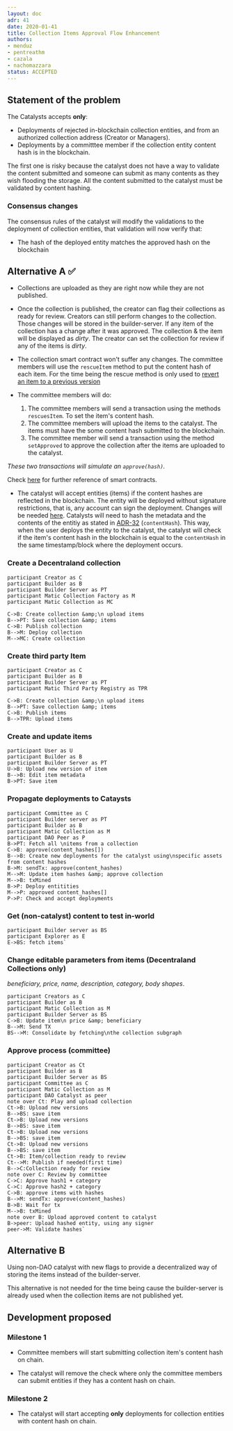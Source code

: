```yaml
---
layout: doc
adr: 41
date: 2020-01-41
title: Collection Items Approval Flow Enhancement
authors:
- menduz
- pentreathm
- cazala
- nachomazzara
status: ACCEPTED
---
```


## Statement of the problem

The Catalysts accepts **only**:

- Deployments of rejected in-blockchain collection entities, and from an authorized collection address (Creator or Managers).
- Deployments by a committtee member if the collection entity content hash is in the blockchain.

The first one is risky because the catalyst does not have a way to validate the content submitted and someone can submit as many contents as they wish flooding the storage. All the content submitted to the catalyst must be validated by content hashing.

### Consensus changes

The consensus rules of the catalyst will modify the validations to the deployment of collection entities, that validation will now verify that:

- The hash of the deployed entity matches the approved hash on the blockchain

## Alternative A ✅

- Collections are uploaded as they are right now while they are not published.

- Once the collection is published, the creator can flag their collections as ready for review. Creators can still perform changes to the collection. Those changes will be stored in the builder-server. If any item of the collection has a change after it was approved. The collection & the item will be displayed as _dirty_. The creator can set the collection for review if any of the items is _dirty_.

- The collection smart contract won't suffer any changes. The committee members will use the `rescueItem` method to put the content hash of each item. For the time being the rescue method is only used to [revert an item to a previous version](https://github.com/decentraland/adr/blob/main/docs/ADR-32-wearable-committee-reverts.md)

- The committee members will do:

  1. The committee members will send a transaction using the methods `rescuesItem`. To set the item's content hash.
  2. The committee members will upload the items to the catalyst. The items must have the some content hash submitted to the blockchain.
  3. The committee member will send a transaction using the method `setApproved` to approve the collection after the items are uploaded to the catalyst.

_These two transactions will simulate an `approve(hash)`._

Check [here](https://github.com/decentraland/wearables-contracts/blob/master/Collections_V2_Actors.md) for further reference of smart contracts.

- The catalyst will accept entities (items) if the content hashes are reflected in the blockchain. The entity will be deployed without signature restrictions, that is, any account can sign the deployment. Changes will be needed [here](https://github.com/decentraland/catalyst/blob/3098701a42f0656dc595e653694abf4f7f418bee/content/src/service/access/AccessCheckerForWearables.ts#L119). Catalysts will need to hash the metadata and the contents of the entitiy as stated in [ADR-32](/adr/ADR-32) (`contentHash`). This way, when the user deploys the entity to the catalyst, the catalyst will check if the item's content hash in the blockchain is equal to the `contentHash` in the same timestamp/block where the deployment occurs.

### Create a Decentraland collection

```sequence
participant Creator as C
participant Builder as B
participant Builder Server as PT
participant Matic Collection Factory as M
participant Matic Collection as MC

C->B: Create collection &amp;\n upload items
B-->PT: Save collection &amp; items
C->B: Publish collection
B-->M: Deploy collection
M-->MC: Create collection
```

### Create third party Item

```sequence
participant Creator as C
participant Builder as B
participant Builder Server as PT
participant Matic Third Party Registry as TPR

C->B: Create collection &amp;\n upload items
B-->PT: Save collection &amp; items
C->B: Publish items
B-->TPR: Upload items
```

### Create and update items

```sequence
participant User as U
participant Builder as B
participant Builder Server as PT
U->B: Upload new version of item
B-->B: Edit item metadata
B->PT: Save item
```

### Propagate deployments to Cataysts

```sequence
participant Committee as C
participant Builder server as PT
participant Builder as B
participant Matic Collection as M
participant DAO Peer as P
B->PT: Fetch all \nitems from a collection
C->B: approve(content_hashes[])
B-->B: Create new deployments for the catalyst using\nspecific assets from content hashes
B->M: sendTx: approve(content_hashes)
M-->M: Update item hashes &amp; approve collection
M-->B: txMined
B->P: Deploy entitities
M-->P: approved content_hashes[]
P->P: Check and accept deployments
```

### Get (non-catalyst) content to test in-world

```sequence
participant Builder server as BS
participant Explorer as E
E->BS: fetch items`
```

### Change editable parameters from items (Decentraland Collections only)

_beneficiary, price, name, description, category, body shapes_.

```sequence
participant Creators as C
participant Builder as B
participant Matic Collection as M
participant Builder Server as BS
C->B: Update item\n price &amp; beneficiary
B-->M: Send TX
BS-->M: Consolidate by fetching\nthe collection subgraph
```

### Approve process (committee)

```sequence
participant Creator as Ct
participant Builder as B
participant Builder Server as BS
participant Committee as C
participant Matic Collection as M
participant DAO Catalyst as peer
note over Ct: Play and upload collection
Ct->B: Upload new versions
B-->BS: save item
Ct->B: Upload new versions
B-->BS: save item
Ct->B: Upload new versions
B-->BS: save item
Ct->B: Upload new versions
B-->BS: save item
Ct->B: Item/collection ready to review
Ct-->M: Publish if needed(first time)
B-->C:Collection ready for review
note over C: Review by committee
C->C: Approve hash1 + category
C->C: Approve hash2 + category
C->B: approve items with hashes
B-->M: sendTx: approve(content_hashes)
B->B: Wait for tx
M-->B: txMined
note over B: Upload approved content to catalyst
B->peer: Upload hashed entity, using any signer
peer->M: Validate hashes`
```

## Alternative B

Using non-DAO catalyst with new flags to provide a decentralized way of storing the items instead of the builder-server.

This alternative is not needed for the time being cause the builder-server is already used when the collection items are not published yet.

## Development proposed

### Milestone 1

- Committee members will start submitting collection item's content hash on chain.

- The catalyst will remove the check where only the committee members can submit entities if they has a content hash on chain.

### Milestone 2

- The catalyst will start accepting **only** deployments for collection entities with content hash on chain.
